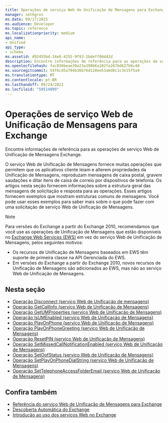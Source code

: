 ```yaml
---
title: Operações de serviço Web de Unificação de Mensagens para Exchange
manager: sethgros
ms.date: 09/17/2015
ms.audience: Developer
ms.topic: reference
ms.localizationpriority: medium
api_name:
- Unified
api_type:
- schema
ms.assetid: d92455bd-24e8-4255-9f93-2bdeff00d42d
description: Encontre informações de referência para as operações de serviço Web de Unificação de Mensagens Exchange.
ms.openlocfilehash: fac036beae30a23a398b6a102fa267bd627b6c48
ms.sourcegitcommit: 54f6cd5a704b36b76d110ee53a6d6c1c3e15f5a9
ms.translationtype: MT
ms.contentlocale: pt-BR
ms.lasthandoff: 09/24/2021
ms.locfileid: "59514099"
---
```

# <a name="unified-messaging-web-service-operations-for-exchange"></a>Operações de serviço Web de Unificação de Mensagens para Exchange

Encontre informações de referência para as operações de serviço Web de Unificação de Mensagens Exchange.
  
O serviço Web de Unificação de Mensagens fornece muitas operações que permitem que os aplicativos cliente leiam e alterem propriedades da Unificação de Mensagens, reproduzam mensagens de caixa postal, gravem saudações e ditar itens de caixa de correio por dispositivos de telefonia. Os artigos nesta seção fornecem informações sobre a estrutura geral das mensagens de solicitação e resposta para as operações. Esses artigos fornecem exemplos que mostram estruturas comuns de mensagens. Você pode usar esses exemplos para saber mais sobre o que pode fazer com uma solicitação de serviço Web de Unificação de Mensagens.
  
> [!NOTE]
> Para versões do Exchange a partir do Exchange 2010, recomendamos que você use as operações de Unificação de Mensagens que estão disponíveis no [Exchange Web Services (EWS)](https://msdn.microsoft.com/library/60285497-0c4e-4e51-84e1-34dd6d89a5d8%28Office.15%29.aspx) em vez do serviço Web de Unificação de Mensagens, pelos seguintes motivos: 
> - Os recursos de Unificação de Mensagens baseados em EWS têm suporte de primeira classe na API Gerenciada do EWS. 
> - Em versões do Exchange a partir do Exchange 2010, novos recursos de Unificação de Mensagens são adicionados ao EWS, mas não ao serviço Web de Unificação de Mensagens. 
  
## <a name="in-this-section"></a>Nesta seção
<a name="bk_InThisSection"> </a>

- [Operação Disconnect (serviço Web de Unificação de mensagens)](disconnect-operation-um-web-service.md)    
- [Operação GetCallInfo (serviço Web de Unificação de Mensagens)](getcallinfo-operation-um-web-service.md)   
- [Operação GetUMProperties (serviço Web de Unificação de Mensagens)](getumproperties-operation-um-web-service.md)   
- [Operação IsUMEnabled (serviço Web de Unificação de Mensagens)](isumenabled-operation-um-web-service.md)   
- [Operação PlayOnPhone (serviço Web de Unificação de Mensagens)](playonphone-operation-um-web-service.md)   
- [Operação PlayOnPhoneGreeting (serviço Web de Unificação de Mensagens)](playonphonegreeting-operation-um-web-service.md)   
- [Operação ResetPIN (serviço Web de Unificação de Mensagens)](resetpin-operation-um-web-service.md)   
- [Operação SetMissedCallNotificationEnabled (serviço Web de Unificação de Mensagens)](setmissedcallnotificationenabled-operation-um-web-service.md)  
- [Operação SetOofStatus (serviço Web de Unificação de Mensagens)](setoofstatus-operation-um-web-service.md)    
- [Operação SetPlayOnPhoneDialString (serviço Web de Unificação de Mensagens)](setplayonphonedialstring-operation-um-web-service.md)   
- [Operação SetTelephoneAccessFolderEmail (serviço Web de Unificação de Mensagens)](settelephoneaccessfolderemail-operation-um-web-service.md)
    
## <a name="see-also"></a>Confira também

- [Referência do serviço Web de Unificação de Mensagens para Exchange](unified-messaging-web-service-reference-for-exchange.md)
- [Descoberta Automática do Exchange](../exchange-web-services/autodiscover-for-exchange.md)
- [Introdução ao uso dos serviços Web no Exchange](../exchange-web-services/start-using-web-services-in-exchange.md)
    

